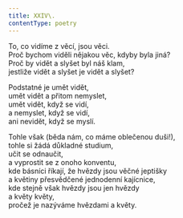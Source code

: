 ```yaml
---
title: XXIV\.
contentType: poetry
---
```


<section>

To, co vidíme z věcí, jsou věci.  
Proč bychom viděli nějakou věc, kdyby byla jiná?  
Proč by vidět a slyšet byl náš klam,  
jestliže vidět a slyšet je vidět a slyšet?

</section>

<section>

Podstatné je umět vidět,  
umět vidět a přitom nemyslet,  
umět vidět, když se vidí,  
a nemyslet, když se vidí,  
ani nevidět, když se myslí.

</section>

<section>

Tohle však (běda nám, co máme oblečenou duši!),  
tohle si žádá důkladné studium,  
učit se odnaučit,  
a vyprostit se z onoho konventu,  
kde básníci říkají, že hvězdy jsou věčné jeptišky  
a květiny přesvědčené jednodenní kajícnice,  
kde stejně však hvězdy jsou jen hvězdy  
a květy květy,  
pročež je nazýváme hvězdami a květy.

</section>
